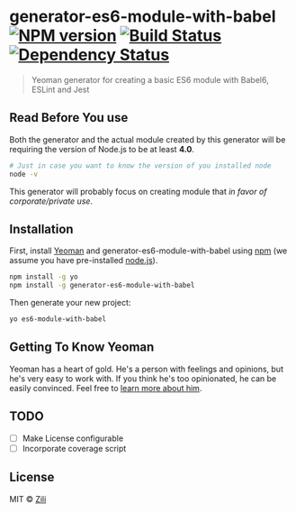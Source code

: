# generator-es6-module-with-babel [![NPM version][npm-image]][npm-url] [![Build Status][travis-image]][travis-url] [![Dependency Status][daviddm-image]][daviddm-url]
> Yeoman generator for creating a basic ES6 module with Babel6, ESLint and Jest

## Read Before You use

Both the generator and the actual module created by this generator will be requiring the version of Node.js to be at least **4.0**.

```bash
# Just in case you want to know the version of you installed node
node -v
```

This generator will probably focus on creating module that *in favor of corporate/private use*.

## Installation

First, install [Yeoman](http://yeoman.io) and generator-es6-module-with-babel using [npm](https://www.npmjs.com/) (we assume you have pre-installed [node.js](https://nodejs.org/)).

```bash
npm install -g yo
npm install -g generator-es6-module-with-babel
```

Then generate your new project:

```bash
yo es6-module-with-babel
```

## Getting To Know Yeoman

Yeoman has a heart of gold. He&#39;s a person with feelings and opinions, but he&#39;s very easy to work with. If you think he&#39;s too opinionated, he can be easily convinced. Feel free to [learn more about him](http://yeoman.io/).

## TODO

- [ ] Make License configurable
- [ ] Incorporate coverage script

## License

MIT © [Zili]()


[npm-image]: https://badge.fury.io/js/generator-es6-module-with-babel.svg
[npm-url]: https://npmjs.org/package/generator-es6-module-with-babel
[travis-image]: https://travis-ci.org/ziliwesley/generator-es6-module-with-babel.svg?branch=master
[travis-url]: https://travis-ci.org/ziliwesley/generator-es6-module-with-babel
[daviddm-image]: https://david-dm.org/ziliwesley/generator-es6-module-with-babel.svg?theme=shields.io
[daviddm-url]: https://david-dm.org/ziliwesley/generator-es6-module-with-babel
